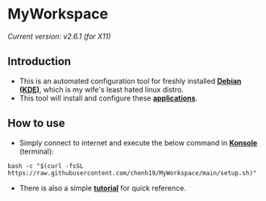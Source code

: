 # MyWorkspace
*Current version: v2.6.1 (for X11)*  

## Introduction

- This is an automated configuration tool for freshly installed [**Debian (KDE)**](https://cdimage.debian.org/debian-cd/current-live/amd64/iso-hybrid/), which is my wife's least hated linux distro.
- This tool will install and configure these [**applications**](https://github.com/chenh19/MyWorkspace/blob/main/list.md).

## How to use

- Simply connect to internet and execute the below command in [**Konsole**](https://konsole.kde.org/) (terminal): 
```
bash -c "$(curl -fsSL https://raw.githubusercontent.com/chenh19/MyWorkspace/main/setup.sh)"
```
- There is also a simple [**tutorial**](https://chenh19.github.io/MyWorkspace/) for quick reference.
